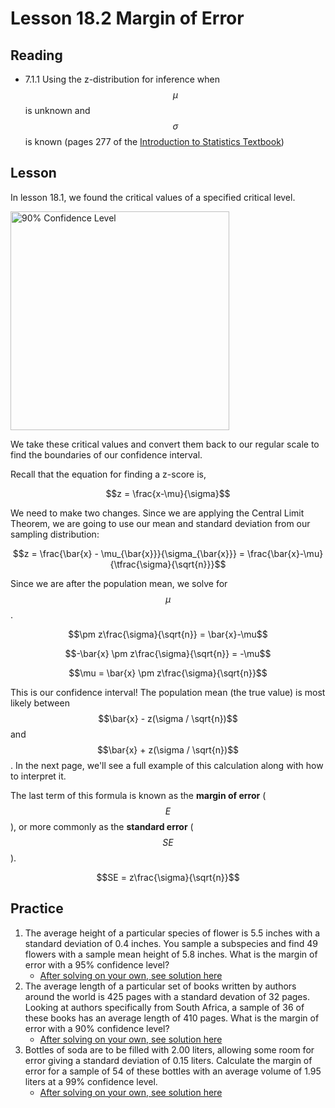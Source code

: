 <head>
<script src="https://polyfill.io/v3/polyfill.min.js?features=es6"></script>
<script id="MathJax-script" async src="https://cdn.jsdelivr.net/npm/mathjax@3/es5/tex-mml-chtml.js"></script>
</head>

# Lesson 18.2 Margin of Error
## Reading
* 7.1.1 Using the z-distribution for inference when $$\mu$$ is unknown and $$\sigma$$ is known (pages 277 of the [Introduction to Statistics Textbook](https://github.com/drolsonmi/SnowCollegeClasses/blob/main/math1040online/Resources/1040%20Introductory%20Statistics%20Textbook%20-%20OpenIntro%20-%20REV%206-13-19.pdf))

## Lesson
In lesson 18.1, we found the critical values of a specified critical level.

<img src="https://github.com/drolsonmi/SnowCollegeClasses/blob/main/math1040online/images/Fig18_1a_90ConfInt.png?raw=true" width="350" alt="90% Confidence Level">

We take these critical values and convert them back to our regular scale to find the boundaries of our confidence interval.

Recall that the equation for finding a z-score is,

$$z = \frac{x-\mu}{\sigma}$$

We need to make two changes. Since we are applying the Central Limit Theorem, we are going to use our mean and standard deviation from our sampling distribution:

$$z = \frac{\bar{x} - \mu_{\bar{x}}}{\sigma_{\bar{x}}} = \frac{\bar{x}-\mu}{\tfrac{\sigma}{\sqrt{n}}}$$

Since we are after the population mean, we solve for $$\mu$$.

$$\pm z\frac{\sigma}{\sqrt{n}} = \bar{x}-\mu$$

$$-\bar{x} \pm z\frac{\sigma}{\sqrt{n}} = -\mu$$

$$\mu = \bar{x} \pm z\frac{\sigma}{\sqrt{n}}$$

This is our confidence interval! The population mean (the true value) is most likely between $$\bar{x} - z(\sigma / \sqrt{n})$$ and $$\bar{x} + z(\sigma / \sqrt{n})$$. In the next page, we'll see a full example of this calculation along with how to interpret it.

The last term of this formula is known as the __margin of error__ ($$E$$), or more commonly as the __standard error__ ($$SE$$).

$$SE = z\frac{\sigma}{\sqrt{n}}$$


## Practice
1. The average height of a particular species of flower is 5.5 inches with a standard deviation of 0.4 inches. You sample a subspecies and find 49 flowers with a sample mean height of 5.8 inches. What is the margin of error with a 95% confidence level?
    * [After solving on your own, see solution here](./Solutions/18_2_Solution1.md)
2. The average length of a particular set of books written by authors around the world is 425 pages with a standard devation of 32 pages. Looking at authors specifically from South Africa, a sample of 36 of these books has an average length of 410 pages. What is the margin of error with a 90% confidence level?
    * [After solving on your own, see solution here](https://github.com/drolsonmi/SnowCollegeClasses/blob/main/math1040online/Lectures/Solutions/18_2_Solution2.md)
3. Bottles of soda are to be filled with 2.00 liters, allowing some room for error giving a standard deviation of 0.15 liters. Calculate the margin of error for a sample of 54 of these bottles with an average volume of 1.95 liters at a 99% confidence level.
    * [After solving on your own, see solution here](https://github.com/drolsonmi/SnowCollegeClasses/blob/main/math1040online/Lectures/Solutions/18_2_Solution3.md)